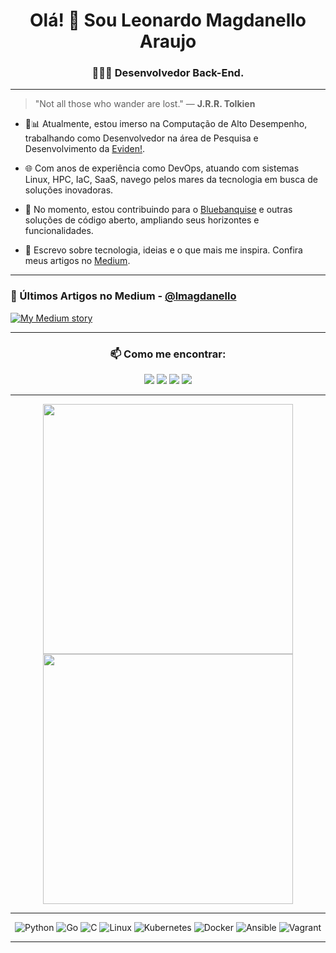 <h1 align="center">Olá! 👋 Sou Leonardo Magdanello Araujo</h1>
<h3 align="center">👨‍💻💡 Desenvolvedor Back-End.</h3>

---

> "Not all those who wander are lost." — **J.R.R. Tolkien**

- 💼📊 Atualmente, estou imerso na Computação de Alto Desempenho, trabalhando como Desenvolvedor na área de Pesquisa e Desenvolvimento da [Eviden!](https://www.linkedin.com/company/eviden/).
  
- 🌐 Com anos de experiência como DevOps, atuando com sistemas Linux, HPC, IaC, SaaS, navego pelos mares da tecnologia em busca de soluções inovadoras.

- 🔭 No momento, estou contribuindo para o [Bluebanquise](https://github.com/bluebanquise/bluebanquise) e outras soluções de código aberto, ampliando seus horizontes e funcionalidades.

- 📝 Escrevo sobre tecnologia, ideias e o que mais me inspira. Confira meus artigos no [Medium](https://medium.com/@lmagdanello).

---

### 📝 Últimos Artigos no Medium - [@lmagdanello](https://medium.com/@lmagdanello)

[![My Medium story](https://medium-snippet-dc633c4f39a0.herokuapp.com/api/article.svg?username=@lmagdanello&index=0&source=medium)](#)

---

<h3 align="center">📫 Como me encontrar:</h3>
<p align="center">
<a href="https://linkedin.com/in/magdanello"><img src="https://img.shields.io/badge/LinkedIn-0077B5?style=flat-square&logo=linkedin&logoColor=white" target="_blank"/></a>
<a href = "mailto:lmagdanello40@gmail.com"><img src="https://img.shields.io/badge/Gmail-D14836?style=flat-square&logo=gmail&logoColor=white" target="_blank"></a>
<a href="https://instagram.com/developer_leonardo" target="_blank"><img src="https://img.shields.io/badge/Instagram-E4405F?style=flat-square&logo=instagram&logoColor=white" target="_blank"></a>
<a href="https://medium.com/@developer_leonardo" target="_blank"><img src="https://img.shields.io/badge/Medium-12100E?style=flat-square&logo=medium&logoColor=white" target="_blank"></a>
</p>

---

<p align="center">
  <img src="https://github-readme-stats.vercel.app/api?username=lmagdanello&show_icons=true&theme=dark" width="400">
  <img src="https://github-readme-stats.vercel.app/api/top-langs?username=lmagdanello&show_icons=true&locale=en&layout=compact&theme=dark" width="400">
</p>

---

<p align="center">
  <a>
    <img src="https://img.shields.io/badge/Python-%2314354C.svg?style=flat-square&logo=python&logoColor=white" alt="Python">
  </a>
  <a>
    <img src="https://img.shields.io/badge/Go-00ADD8?style=flat-square&logo=go&logoColor=white" alt="Go">
  </a>
  <a>
    <img src="https://img.shields.io/badge/C-00599C?style=flat-square&logo=c&logoColor=white" alt="C">
  </a>
  <a>
    <img src="https://img.shields.io/badge/Linux-FCC624?style=flat-square&logo=linux&logoColor=black" alt="Linux">
  </a>
  <a>
    <img src="https://img.shields.io/badge/kubernetes-%23326ce5.svg?style=flat-square&logo=kubernetes&logoColor=white" alt="Kubernetes">
  </a>
  <a>
    <img src="https://img.shields.io/badge/Docker-%232496ED.svg?style=flat-square&logo=docker&logoColor=white" alt="Docker">
  </a>
  <a>
    <img src="https://img.shields.io/badge/ansible-%231A1918.svg?style=flat-square&logo=ansible&logoColor=white" alt="Ansible">
  </a>
  <a>
    <img src="https://img.shields.io/badge/vagrant-%231563FF.svg?style=flat-square&logo=vagrant&logoColor=white" alt="Vagrant">
  </a>
</p>

---
